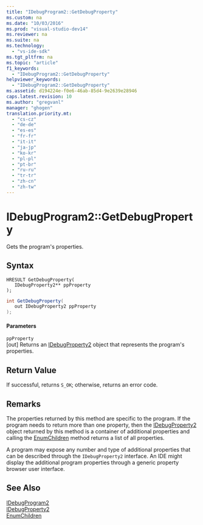```yaml
---
title: "IDebugProgram2::GetDebugProperty"
ms.custom: na
ms.date: "10/03/2016"
ms.prod: "visual-studio-dev14"
ms.reviewer: na
ms.suite: na
ms.technology: 
  - "vs-ide-sdk"
ms.tgt_pltfrm: na
ms.topic: "article"
f1_keywords: 
  - "IDebugProgram2::GetDebugProperty"
helpviewer_keywords: 
  - "IDebugProgram2::GetDebugProperty"
ms.assetid: d194224e-f0e6-46ab-85d4-9e2639e28946
caps.latest.revision: 10
ms.author: "gregvanl"
manager: "ghogen"
translation.priority.mt: 
  - "cs-cz"
  - "de-de"
  - "es-es"
  - "fr-fr"
  - "it-it"
  - "ja-jp"
  - "ko-kr"
  - "pl-pl"
  - "pt-br"
  - "ru-ru"
  - "tr-tr"
  - "zh-cn"
  - "zh-tw"
---
```

# IDebugProgram2::GetDebugProperty
Gets the program's properties.  
  
## Syntax  
  
```cpp#  
HRESULT GetDebugProperty(   
   IDebugProperty2** ppProperty  
);  
```  
  
```c#  
int GetDebugProperty(   
   out IDebugProperty2 ppProperty  
);  
```  
  
#### Parameters  
 `ppProperty`  
 [out] Returns an [IDebugProperty2](../extensibility/idebugproperty2.md) object that represents the program's properties.  
  
## Return Value  
 If successful, returns `S_OK`; otherwise, returns an error code.  
  
## Remarks  
 The properties returned by this method are specific to the program. If the program needs to return more than one property, then the [IDebugProperty2](../extensibility/idebugproperty2.md) object returned by this method is a container of additional properties and calling the [EnumChildren](../extensibility/idebugproperty2--enumchildren.md) method returns a list of all properties.  
  
 A program may expose any number and type of additional properties that can be described through the `IDebugProperty2` interface. An IDE might display the additional program properties through a generic property browser user interface.  
  
## See Also  
 [IDebugProgram2](../extensibility/idebugprogram2.md)   
 [IDebugProperty2](../extensibility/idebugproperty2.md)   
 [EnumChildren](../extensibility/idebugproperty2--enumchildren.md)